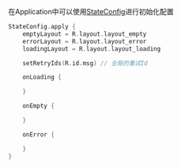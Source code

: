 在Application中可以使用[StateConfig](https://github.com/liangjingkanji/StateLayout/blob/master/statelayout/src/main/java/com/drake/statelayout/StateConfig.kt)进行初始化配置

```kotlin
StateConfig.apply {
    emptyLayout = R.layout.layout_empty
    errorLayout = R.layout.layout_error
    loadingLayout = R.layout.layout_loading

    setRetryIds(R.id.msg) // 全局的重试Id

    onLoading {

    }

    onEmpty {

    }

    onError {

    }
}
```